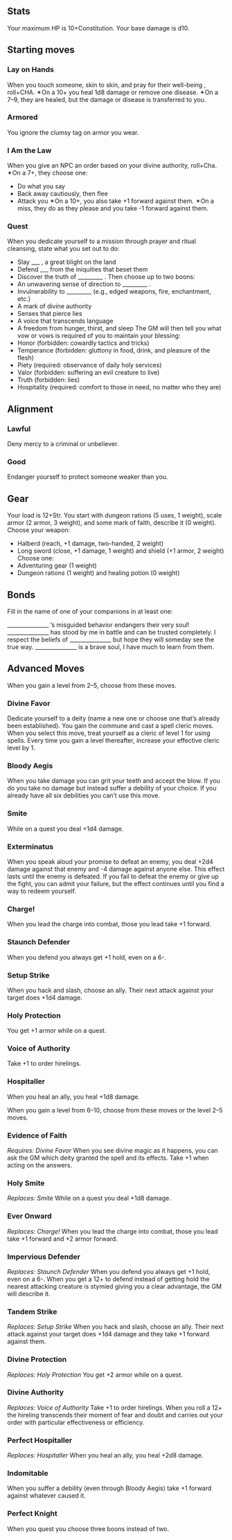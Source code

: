 ## Stats
Your maximum HP is 10+Constitution.
Your base damage is d10.

## Starting moves
### Lay on Hands
When you touch someone, skin to skin, and pray for their well-being , roll+CHA. ✴On a 10+ you heal 1d8 damage or remove one disease. ✴On a 7–9, they are healed, but the damage or disease is transferred to you.

### Armored
You ignore the clumsy tag on armor you wear.

### I Am the Law
When you give an NPC an order based on your divine authority, roll+Cha. ✴On a 7+, they choose one:
- Do what you say
- Back away cautiously, then flee
- Attack you
✴On a 10+, you also take +1 forward against them. ✴On a miss, they do as they please and you take -1 forward against them.

### Quest
When you dedicate yourself to a mission through prayer and ritual cleansing, state what you set out to do:
- Slay ___ , a great blight on the land
- Defend ___ from the iniquities that beset them
- Discover the truth of _________ .
Then choose up to two boons:
- An unwavering sense of direction to _________ .
- Invulnerability to _________ (e.g., edged weapons, fire, enchantment,
etc.)
- A mark of divine authority
- Senses that pierce lies
- A voice that transcends language
- A freedom from hunger, thirst, and sleep
The GM will then tell you what vow or vows is required of you to maintain your blessing:
- Honor (forbidden: cowardly tactics and tricks)
- Temperance (forbidden: gluttony in food, drink, and pleasure of the flesh)
- Piety (required: observance of daily holy services)
- Valor (forbidden: suffering an evil creature to live)
- Truth (forbidden: lies)
- Hospitality (required: comfort to those in need, no matter who they are)

## Alignment
### Lawful
Deny mercy to a criminal or unbeliever.
### Good
Endanger yourself to protect someone weaker than you.

## Gear
Your load is 12+Str. You start with dungeon rations (5 uses, 1 weight), scale armor (2 armor, 3 weight), and some mark of faith, describe it (0 weight). 
Choose your weapon:
- Halberd (reach, +1 damage, two-handed, 2 weight)
- Long sword (close, +1 damage, 1 weight) and shield (+1 armor, 2 weight)
Choose one:
- Adventuring gear (1 weight)
- Dungeon rations (1 weight) and healing potion (0 weight)

## Bonds
Fill in the name of one of your companions in at least one:

_______________ ’s misguided behavior endangers their very
soul!
_______________ has stood by me in battle and can be trusted
completely.
I respect the beliefs of _______________ but hope they will
someday see the true way.
_______________ is a brave soul, I have much to learn from
them.

## Advanced Moves

When you gain a level from 2–5, choose from these moves.

### Divine Favor
Dedicate yourself to a deity (name a new one or choose one that’s already been established). You gain the commune and cast a spell cleric moves. When you select this move, treat yourself as a cleric of level 1 for using spells. Every time you gain a level thereafter, increase your effective cleric level by 1.

### Bloody Aegis
When you take damage you can grit your teeth and accept the blow. If you do you take no damage but instead suffer a debility of your choice. If you already have all six debilities you can’t use this move.

### Smite
While on a quest you deal +1d4 damage.

### Exterminatus
When you speak aloud your promise to defeat an enemy, you deal +2d4 damage against that enemy and -4 damage against anyone else. This effect lasts until the enemy is defeated. If you fail to defeat the enemy or give up the fight, you can admit your failure, but the effect continues until you find a way to redeem yourself.

### Charge!
When you lead the charge into combat, those you lead take +1 forward.

### Staunch Defender
When you defend you always get +1 hold, even on a 6-.

### Setup Strike
When you hack and slash, choose an ally. Their next attack against your target does +1d4 damage.

### Holy Protection
You get +1 armor while on a quest.

### Voice of Authority
Take +1 to order hirelings.

### Hospitaller
When you heal an ally, you heal +1d8 damage.

When you gain a level from 6–10, choose from these moves or
the level 2–5 moves.

### Evidence of Faith
*Requires: Divine Favor*
When you see divine magic as it happens, you can ask the GM which deity granted the spell and its effects. Take +1 when acting on the answers.

### Holy Smite
*Replaces: Smite*
While on a quest you deal +1d8 damage.

### Ever Onward
*Replaces: Charge!*
When you lead the charge into combat, those you lead take +1 forward and +2 armor forward.

### Impervious Defender
*Replaces: Staunch Defender*
When you defend you always get +1 hold, even on a 6-. When you get a 12+ to defend instead of getting hold the nearest attacking creature is stymied giving you a clear advantage, the GM will describe it.

### Tandem Strike
*Replaces: Setup Strike*
When you hack and slash, choose an ally. Their next attack against your target does +1d4 damage and they take +1 forward against them.

### Divine Protection
*Replaces: Holy Protection*
You get +2 armor while on a quest.

### Divine Authority
*Replaces: Voice of Authority*
Take +1 to order hirelings. When you roll a 12+ the hireling transcends their moment of fear and doubt and carries out your order with particular effectiveness or efficiency.

### Perfect Hospitaller
*Replaces: Hospitaller*
When you heal an ally, you heal +2d8 damage.

### Indomitable
When you suffer a debility (even through Bloody Aegis) take +1 forward against whatever caused it.

### Perfect Knight
When you quest you choose three boons instead of two.